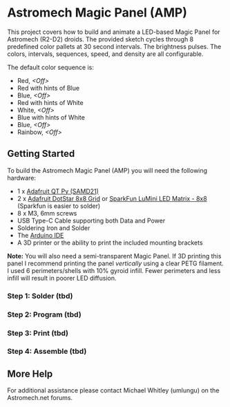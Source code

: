 # Astromech Magic Panel (AMP)

This project covers how to build and animate a LED-based Magic Panel for Astromech (R2-D2) droids. The provided sketch cycles through 8 predefined color pallets at 30 second intervals. The brightness pulses. The colors, intervals, sequences, speed, and density are all configurable. 

The default color sequence is:

 - Red, *\<Off\>*
 - Red with hints of Blue
 - Blue, *\<Off\>*
 - Red with hints of White
 - White, *\<Off\>* 
 - Blue with hints of White
 - Blue, *\<Off\>*
 - Rainbow, *\<Off\>*

## Getting Started

To build the Astromech Magic Panel (AMP) you will need the following hardware:

 - 1 x [Adafruit QT Py (SAMD21)](https://www.adafruit.com/product/4600)
 - 2 x [Adafruit DotStar 8x8 Grid](https://www.adafruit.com/product/3444) or [SparkFun LuMini LED Matrix - 8x8](https://www.sparkfun.com/products/15047) (Sparkfun is easier to solder)
 - 8 x M3, 6mm screws
 - USB Type-C Cable supporting both Data and Power 
 - Soldering Iron and Solder
 - The [Arduino IDE](https://www.arduino.cc/en/software)
 - A 3D printer or the ability to print the included mounting brackets

**Note:** You will also need a semi-transparent Magic Panel. If 3D printing this panel I recommend printing the panel *vertically* using a clear PETG filament. I used 6 perimeters/shells with 10% gyroid infill. Fewer perimeters and less infill will result in poorer LED diffusion.

### Step 1: Solder (tbd)
### Step 2: Program (tbd)
### Step 3: Print (tbd)
### Step 4: Assemble (tbd)

## More Help
For additional assistance please contact Michael Whitley (umlungu) on the Astromech.net forums.

